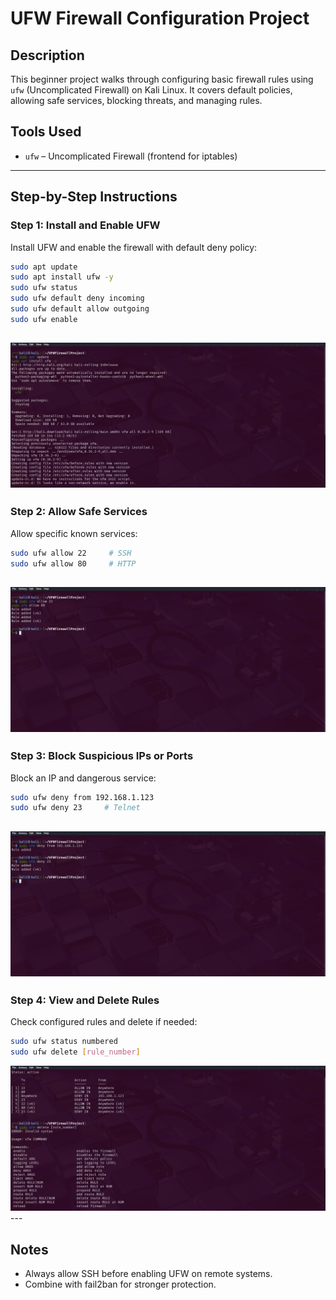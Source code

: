 
# UFW Firewall Configuration Project

## Description

This beginner project walks through configuring basic firewall rules using `ufw` (Uncomplicated Firewall) on Kali Linux. It covers default policies, allowing safe services, blocking threats, and managing rules.

## Tools Used

- `ufw` – Uncomplicated Firewall (frontend for iptables)

---

## Step-by-Step Instructions

### Step 1: Install and Enable UFW

Install UFW and enable the firewall with default deny policy:

```bash
sudo apt update
sudo apt install ufw -y
sudo ufw status
sudo ufw default deny incoming
sudo ufw default allow outgoing
sudo ufw enable
```

![UFW Firewall Configuration](https://raw.githubusercontent.com/mchyasn/cyber-Projs-beginner-to-advanced/main/BeginnerProjects/UFWFirewallProject/screenshots/Screenshot_2025-07-05_12_33_20.png)
---

### Step 2: Allow Safe Services

Allow specific known services:

```bash
sudo ufw allow 22     # SSH
sudo ufw allow 80     # HTTP
```

![UFW Firewall Rules](https://raw.githubusercontent.com/mchyasn/cyber-Projs-beginner-to-advanced/main/BeginnerProjects/UFWFirewallProject/screenshots/Screenshot_2025-07-05_12_34_30.png)
---

### Step 3: Block Suspicious IPs or Ports

Block an IP and dangerous service:

```bash
sudo ufw deny from 192.168.1.123
sudo ufw deny 23     # Telnet
```

![UFW Firewall Status](https://raw.githubusercontent.com/mchyasn/cyber-Projs-beginner-to-advanced/main/BeginnerProjects/UFWFirewallProject/screenshots/Screenshot_2025-07-05_12_35_00.png)
---

### Step 4: View and Delete Rules

Check configured rules and delete if needed:

```bash
sudo ufw status numbered
sudo ufw delete [rule_number]
```
![UFW Firewall Logs](https://raw.githubusercontent.com/mchyasn/cyber-Projs-beginner-to-advanced/main/BeginnerProjects/UFWFirewallProject/screenshots/Screenshot_2025-07-05_12_35_33.png)---

## Notes

- Always allow SSH before enabling UFW on remote systems.
- Combine with fail2ban for stronger protection.

